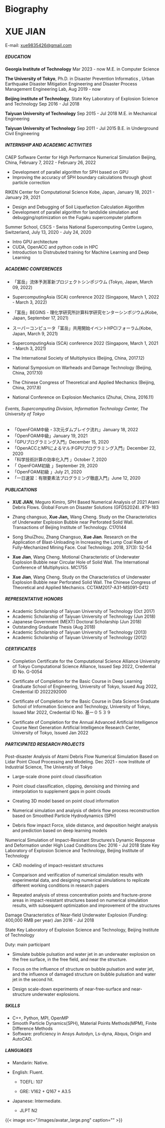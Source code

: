 # Biography


#  XUE JIAN

E-mail: [<span class="underline">xue9835426@gmail.com</span>](mailto:xue9835426@gmail.com)

##### EDUCATION

**Georgia Institute of Technology** Mar 2023 - now
M.E. in Computer Science

**The University of Tokyo**, Ph.D. in Disaster Prevention Informatics , Urban Earthquake Disaster Mitigation Engineering and Disaster Process Management Engineering Lab,  Aug 2019 - now

**Beijing institute of Technology**, State Key Laboratory of Explosion Science and Technology Sep 2016 - Jul 2018

**Taiyuan University of Technology** Sep 2015 - Jul 2018
M.E. in Mechanical Engineering

**Taiyuan University of Technology** Sep 2011 - Jul 2015
B.E. in Underground Civil Engineering

##### INTERNSHIP AND ACADEMIC ACTIVITIES

CAEP Soflware Center for High Performance Numerical Simulation
Beijing, China, February 7, 2022 - February 26, 2022
- Development of parallel algorithm for SPH based on GPU
- Improving the accuracy of SPH boundary calculations through ghost particle correction

RIKEN Center for Computational Science
Kobe, Japan, January 18, 2021 - January 29, 2021
- Design and Debugging of Soil Liquefaction Calculation Algorithm
- Development of parallel algorithm for landslide simulation and debugging/optimization on the Fugaku supercomputer platform

Summer School, CSCS - Swiss National Supercomputing Centre
Lugano, Switzerland, July 13, 2020 - July 24, 2020
- Intro GPU architecture
- CUDA, OpenACC and python code in HPC
- Introduction to Distrubuted training for Machine Learning and Deep Learning

##### ACADEMIC CONFERENCES

- 「富岳」流体予測革新プロジェクトシンポジウム (Tokyo, Japan, March 09, 2022)

- SupercomputingAsia (SCA) conference 2022 (Singapore, March 1, 2022 - March 3, 2022)
- 「富岳」BEGINS - 理化学研究所計算科学研究センターシンポジウム(Kobe, Japan, September 17, 2021)
- スーパーコンピュータ「富岳」共用開始イベントHPCIフォーラム(Kobe, Japan, March 9, 2021)
- SupercomputingAsia (SCA) conference 2022 (Singapore, March 1, 2021 - March 3, 2021)

-   The International Society of Multiphysics (Beijing, China, 2017.12)

-   National Symposium on Warheads and Damage Technology (Beijing, China, 2017.10)

-   The Chinese Congress of Theoretical and Applied Mechanics (Beijing, China, 2017.8)

-   National Conference on Explosion Mechanics (Zhuhai, China, 2016.11)

###### Events, Supercomputing Division, Information Technology Center, The University of Tokyo

- 「OpenFOAM中級・3次元ダムブレイク流れ」January 18, 2022
- 「OpenFOAM中級」January 19, 2021
- 「GPUプログラミング入門」December 15, 2020
- 「OpenACCとMPIによるマルチGPUプログラミング入門」December 22, 2020
- 「科学技術計算の効率化入門 」October 7, 2020
- 「 OpenFOAM初級 」September 29, 2020
- 「OpenFOAM初級 」July 21, 2020
- 「一日速習：有限要素法プログラミング徹底入門」June 12, 2020

##### PUBLICATIONS

-   **XUE JIAN**, Meguro Kimiro, SPH Based Numerical Analysis of 2021 Atami Debris Flows. Global Forum on Disaster Solutions (GFDS2024). #79-183

-   Zhang changsuo, **Xue Jian,** Wang Cheng. Study on the Characteristics of Underwater Explosion Bubble near Perforated Solid Wall. Transactions of Beijing Institute of Technology. C170144

-   Song ShuiZhou, Zhang Changsuo, **Xue Jian**. Research on the Application of Blast-Unloading in Increasing the Lump Coal Rate of Fully-Mechanized Mining Face. Coal Technology. 2018, 37(3): 52-54

-   **Xue Jian**, Wang Cheng. Motional Characteristic of Underwater Explosion Bubble near Circular Hole of Solid Wall. The International Conference of Multiphysics. MC1755

-   **Xue Jian**, Wang Cheng. Study on the Characteristics of Underwater Explosion Bubble near Perforated Solid Wall. The Chinese Congress of Theoretical and Applied Mechanics. CCTAM2017-A31-MS091-0412

##### REPRESENTATIVE HONORS
-   Academic Scholarship of Taiyuan University of Technology (Oct 2017)
-   Academic Scholarship of Taiyuan University of Technology (Jun 2018)
-   Japanese Government (MEXT) Doctoral Scholarship (Jun 2018)
-   Outstanding Graduate Thesis (Aug 2018)
-   Academic Scholarship of Taiyuan University of Technology (2013)
-   Academic Scholarship of Taiyuan University of Technology (2012)

##### CERTIFICATES
- Completion Certificate for the Computational Science Alliance
   University of Tokyo Computational Science Alliance, Issued Sep 2022, Credential ID No. G-0054
	
- Certificate of Completion for the Basic Course in Deep Learning 
   Graduate School of Engineering, University of Tokyo, Issued Aug 2022, Credential ID 2022292000
	
- Certificate of Completion for the Basic Course in Data Science 
   Graduate School of Information Science and Technology, University of Tokyo, Issued Mar 2022, Credential ID No. 基ー０５３９
	
- Certificate of Completion for the Annual Advanced Artificial Intelligence Course 
   Next Generation Artificial Intelligence Research Center, University of Tokyo, Issued Jan 2022

##### PARTICIPATED RESEARCH PROJECTS

Post-disaster Analysis of Atami Debris Flow Numerical Simulation Based on Lidar Point Cloud Processing and Modeling. 
Dec 2021 - now
Institute of Industrial Science, The University of Tokyo

- Large-scale drone point cloud classification
	
- Point cloud classification, clipping, denoising and thinning and interpolation to supplement gaps in point clouds
	
- Creating 3D model based on point cloud information
	
- Numerical simulation and analysis of debris flow process reconstruction based on Smoothed Particle Hydrodynamics (SPH)
	
- Debris flow impact Force, slide distance, and deposition height analysis and prediction based on deep learning models



Numerical Simulation of Impact-Resistant Structures‘s Dynamic Response and Deformation under High Load Conditions
Dec 2016 - Jul 2018
State Key Laboratory of Explosion Science and Technology, Beijing Institute of Technology

- CAD modeling of impact-resistant structures
  
- Comparison and verification of numerical simulation results with experimental data, and designing numerical simulations to replicate different working conditions in research papers
  
- Repeated analysis of stress concentration points and fracture-prone areas in impact-resistant structures based on numerical simulation results, with subsequent optimization and improvement of the structures



Damage Characteristics of Near-field Underwater Explosion (Funding: 400,000 RMB per year) Jan 2016 - Jul 2018

State Key Laboratory of Explosion Science and Technology, Beijing Institute of Technology 

Duty: main participant

-   Simulate bubble pulsation and water jet in an underwater explosion on the free surface, in the free field, and near the structure.

-   Focus on the influence of structure on bubble pulsation and water jet, and the influence of damaged structure on bubble pulsation and water jet in the second hit.

-   Design scale-down experiments of near-free-surface and near-structure underwater explosions.

##### SKILLS

-   C++, Python, MPI, OpenMP
-   Smooth Particle Dynamics(SPH), Material Points Methods(MPM), Finite Difference Methods
-   Software: proficiency in Ansys Autodyn, Ls-dyna, Abqus, Origin and AutoCAD.

##### LANGUAGES

-   Mandarin: Native.

-   English: Fluent.
	-   TOEFL: 107

	-   GRE: V162 + Q167 + A3.5

-   Japanese: Intermediate.
	-   JLPT N2



{{< image src="/images/avatar_large.png" caption="" >}}

